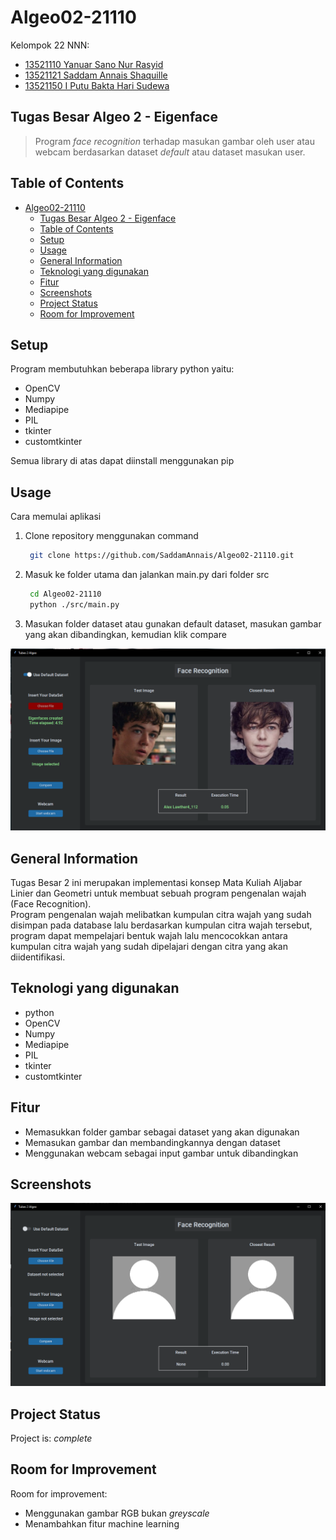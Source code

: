 # Algeo02-21110

Kelompok 22 NNN:

- [13521110 Yanuar Sano Nur Rasyid](https://github.com/yansans)
- [13521121 Saddam Annais Shaquille](https://github.com/SaddamAnnais)
- [13521150 I Putu Bakta Hari Sudewa](https://github.com/sozyGithub)

## Tugas Besar Algeo 2 - Eigenface

> Program _face recognition_ terhadap masukan gambar oleh user atau webcam berdasarkan dataset _default_ atau dataset masukan user.

## Table of Contents

- [Algeo02-21110](#algeo02-21110)
  - [Tugas Besar Algeo 2 - Eigenface](#tugas-besar-algeo-2---eigenface)
  - [Table of Contents](#table-of-contents)
  - [Setup](#setup)
  - [Usage](#usage)
  - [General Information](#general-information)
  - [Teknologi yang digunakan](#teknologi-yang-digunakan)
  - [Fitur](#fitur)
  - [Screenshots](#screenshots)
  - [Project Status](#project-status)
  - [Room for Improvement](#room-for-improvement)
  <!-- * [License](#license) -->

## Setup

Program membutuhkan beberapa library python yaitu:

- OpenCV
- Numpy
- Mediapipe
- PIL
- tkinter
- customtkinter

Semua library di atas dapat diinstall menggunakan pip

## Usage

Cara memulai aplikasi

1. Clone repository menggunakan command

   ```bash
    git clone https://github.com/SaddamAnnais/Algeo02-21110.git
   ```

2. Masuk ke folder utama dan jalankan main.py dari folder src

   ```bash
    cd Algeo02-21110
    python ./src/main.py

   ```

3. Masukan folder dataset atau gunakan default dataset, masukan gambar yang akan dibandingkan, kemudian klik compare

![contoh penggunaan](./src/images/img/contoh.png)

## General Information

Tugas Besar 2 ini merupakan implementasi konsep Mata Kuliah Aljabar Linier dan Geometri untuk membuat sebuah program pengenalan wajah (Face Recognition).  
Program pengenalan wajah melibatkan kumpulan citra wajah yang sudah disimpan pada database lalu berdasarkan kumpulan citra wajah tersebut, program dapat mempelajari bentuk wajah lalu mencocokkan antara kumpulan citra wajah yang sudah dipelajari dengan citra yang akan diidentifikasi.

## Teknologi yang digunakan

- python
- OpenCV
- Numpy
- Mediapipe
- PIL
- tkinter
- customtkinter

## Fitur

- Memasukkan folder gambar sebagai dataset yang akan digunakan
- Memasukan gambar dan membandingkannya dengan dataset
- Menggunakan webcam sebagai input gambar untuk dibandingkan

## Screenshots

![screenshot1](./src/images/img/screenshot1.png)

<!-- If you have screenshots you'd like to share, include them here. -->

## Project Status

Project is: _complete_

## Room for Improvement

Room for improvement:

- Menggunakan gambar RGB bukan _greyscale_
- Menambahkan fitur machine learning

<!-- Optional -->
<!-- ## License -->
<!-- This project is open source and available under the [... License](). -->

<!-- You don't have to include all sections - just the one's relevant to your project -->
